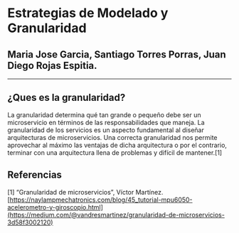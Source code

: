 # Estrategias de Modelado y Granularidad
## Maria Jose Garcia, Santiago Torres Porras, Juan Diego Rojas Espitia. 
---
## ¿Ques es la granularidad?
La granularidad determina qué tan grande o pequeño debe ser un microservicio en términos de las responsabilidades que maneja. La granularidad de los servicios es un aspecto fundamental al diseñar arquitecturas de microservicios. Una correcta granularidad nos permite aprovechar al máximo las ventajas de dicha arquitectura o por el contrario, terminar con una arquitectura llena de problemas y difícil de mantener.[1]
## Referencias
[1] “Granularidad de microservicios”, Víctor Martínez.[https://naylampmechatronics.com/blog/45_tutorial-mpu6050-acelerometro-y-giroscopio.html](https://medium.com/@vandresmartinez/granularidad-de-microservicios-3d58f3002120)
